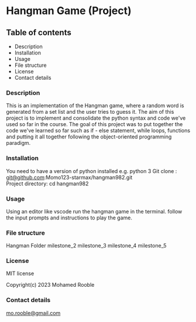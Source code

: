 # Hangman Game (Project)
## Table of contents
- Description
- Installation
- Usage
- File structure
- License
- Contact details
### Description
This is an implementation of the Hangman game, where a random word is generated from a set list and the user tries to guess it. 
The aim of this project is to implement and consolidate the python syntax and code we've used so far in the course. The goal of
this project was to put together the code we've learned so far such as if - else statement, while loops, functions and putting
it all together following the object-oriented programming paradigm. 

### Installation
You need to have a version of python installed e.g. python 3 
Git clone : git@github.com:Momo123-starmax/hangman982.git  
Project directory: cd hangman982

### Usage
Using an editor like vscode run the hangman game in the terminal.
follow the input prompts and instructions to play the game.

### File structure 
Hangman Folder
milestone_2
milestone_3
milestone_4
milestone_5 

### License
MIT license

Copyright(c) 2023 Mohamed Rooble

### Contact details
<mo.rooble@gmail.com>



